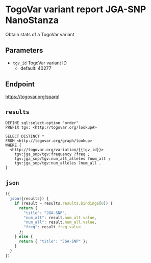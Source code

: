 # TogoVar variant report JGA-SNP NanoStanza

Obtain stats of a TogoVar variant

## Parameters

* `tgv_id` TogoVar variant ID
  * default: 40277

## Endpoint

https://togovar.org/sparql

## `results`

```sparql
DEFINE sql:select-option "order"
PREFIX tgv: <http://togovar.org/lookup#>

SELECT DISTINCT *
FROM <http://togovar.org/graph/lookup>
WHERE {
  <http://togovar.org/variation/{{tgv_id}}>
    tgv:jga_snp/tgv:frequency ?freq ;
    tgv:jga_snp/tgv:num_alt_alleles ?num_alt ;
    tgv:jga_snp/tgv:num_alleles ?num_all .
}
```

## `json`

```javascript
({
  json({results}) {
    if (result = results.results.bindings[0]) {
      return {
        "title": "JGA-SNP",
        "num_alt": result.num_alt.value,
        "num_all": result.num_all.value,
        "freq": result.freq.value
      };
    } else {
      return { "title": "JGA-SNP" };
    }
  }
})
```

